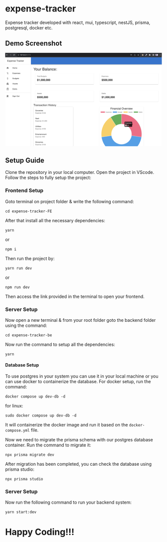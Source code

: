 # expense-tracker
Expense tracker developed with react, mui, typescript, nestJS, prisma, postgresql, docker etc.

## Demo Screenshot

![Homepage](expense-tracker-FE/src/assets/demo.png)

## Setup Guide
Clone the repository in your local computer. Open the project in VScode. Follow the steps to fully setup the project:
### Frontend Setup
Goto terminal on project folder & write the following command: 
```
cd expense-tracker-FE
```
After that install all the necessary dependencies:
```
yarn
```
or
```
npm i
```

Then run the project by:
```
yarn run dev
```
or
```
npm run dev
```
Then access the link provided in the terminal to open your frontend.
### Server Setup
Now open a new terminal & from your root folder goto the backend folder using the command:
```
cd expense-tracker-be
```
Now run the command to setup all the dependencies:
```
yarn
```
#### Database Setup
To use postgres in your system you can use it in your local machine or you can use docker to containerize the database.
For docker setup, run the command:
```
docker compose up dev-db -d
```
for linux: 
```
sudo docker compose up dev-db -d
```
It will containerize the docker image and run it based on the ``docker-compose.yml`` file.

Now we need to migrate the prisma schema with our postgres database container. Run the command to migrate it:
```
npx prisma migrate dev
```
After migration has been completed, you can check the database using prisma studio:
```
npx prisma studio
```

### Server Setup
Now run the following command to run your backend system:
```
yarn start:dev
```

# Happy Coding!!!